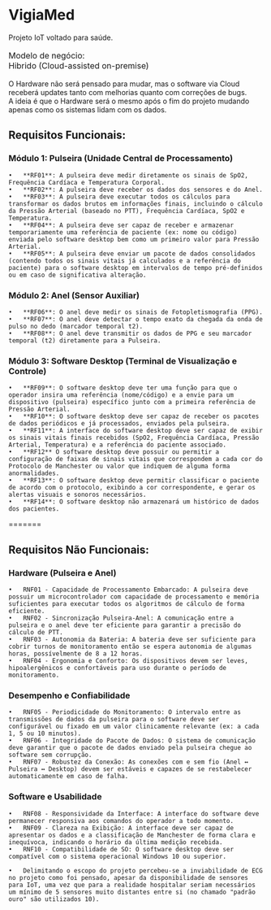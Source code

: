 # VigiaMed
Projeto IoT voltado para saúde.<br><br>
<font size ="3"> Modelo de negócio:<br>
Hibrido (Cloud-assisted on-premise)</font><br><br>
O Hardware não será pensado para mudar, mas 
o software via Cloud receberá updates tanto com melhorias
quanto com correções de bugs.<br>
A ideia é que o Hardware será o mesmo após o fim do 
projeto mudando apenas como os sistemas lidam com os 
dados.<br>

## Requisitos Funcionais:
### Módulo 1: Pulseira (Unidade Central de Processamento)
    •	**RF01**: A pulseira deve medir diretamente os sinais de SpO2, Frequência Cardíaca e Temperatura Corporal.
    •	**RF02**: A pulseira deve receber os dados dos sensores e do Anel.
    •	**RF03**: A pulseira deve executar todos os cálculos para transformar os dados brutos em informações finais, incluindo o cálculo da Pressão Arterial (baseado no PTT), Frequência Cardíaca, SpO2 e Temperatura.
    •	**RF04**: A pulseira deve ser capaz de receber e armazenar temporariamente uma referência de paciente (ex: nome ou código) enviada pelo software desktop bem como um primeiro valor para Pressão Arterial.
    •	**RF05**: A pulseira deve enviar um pacote de dados consolidados (contendo todos os sinais vitais já calculados e a referência do paciente) para o software desktop em intervalos de tempo pré-definidos 
    ou em caso de significativa alteração.
### Módulo 2: Anel (Sensor Auxiliar)
    •	**RF06**: O anel deve medir os sinais de Fotopletismografia (PPG).
    •	**RF07**: O anel deve detectar o tempo exato da chegada da onda de pulso no dedo (marcador temporal t2).
    •	**RF08**: O anel deve transmitir os dados de PPG e seu marcador temporal (t2) diretamente para a Pulseira.
### Módulo 3: Software Desktop (Terminal de Visualização e Controle)
    •	**RF09**: O software desktop deve ter uma função para que o operador insira uma referência (nome/código) e a envie para um dispositivo (pulseira) específico junto com a primeira referência de Pressão Arterial.
    •	**RF10**: O software desktop deve ser capaz de receber os pacotes de dados periódicos e já processados, enviados pela pulseira.
    •	**RF11**: A interface do software desktop deve ser capaz de exibir os sinais vitais finais recebidos (SpO2, Frequência Cardíaca, Pressão Arterial, Temperatura) e a referência do paciente associado.
    •	**RF12** O software desktop deve possuir ou permitir a configuração de faixas de sinais vitais que correspondem a cada cor do Protocolo de Manchester ou valor que indiquem de alguma forma anormalidades.
    •	**RF13**: O software desktop deve permitir classificar o paciente de acordo com o protocolo, exibindo a cor correspondente, e gerar os alertas visuais e sonoros necessários.
    •	**RF14**: O software desktop não armazenará um histórico de dados dos pacientes.
=======

## Requisitos Não Funcionais:
### Hardware (Pulseira e Anel)
    •	RNF01 - Capacidade de Processamento Embarcado: A pulseira deve possuir um microcontrolador com capacidade de processamento e memória suficientes para executar todos os algoritmos de cálculo de forma eficiente.
    •	RNF02 - Sincronização Pulseira-Anel: A comunicação entre a pulseira e o anel deve ter eficiente para garantir a precisão do cálculo de PTT.
    •	RNF03 - Autonomia da Bateria: A bateria deve ser suficiente para cobrir turnos de monitoramento então se espera autonomia de algumas horas, possívelmente de 8 a 12 horas.
    •	RNF04 - Ergonomia e Conforto: Os dispositivos devem ser leves, hipoalergênicos e confortáveis para uso durante o período de monitoramento.
### Desempenho e Confiabilidade
    •	RNF05 - Periodicidade do Monitoramento: O intervalo entre as transmissões de dados da pulseira para o software deve ser configurável ou fixado em um valor clinicamente relevante (ex: a cada 1, 5 ou 10 minutos).
    •	RNF06 - Integridade do Pacote de Dados: O sistema de comunicação deve garantir que o pacote de dados enviado pela pulseira chegue ao software sem corrupção.
    •	RNF07 - Robustez da Conexão: As conexões com e sem fio (Anel ↔ Pulseira ↔ Desktop) devem ser estáveis e capazes de se restabelecer automaticamente em caso de falha.
### Software e Usabilidade
    •	RNF08 - Responsividade da Interface: A interface do software deve permanecer responsiva aos comandos do operador a todo momento.
    •	RNF09 - Clareza na Exibição: A interface deve ser capaz de apresentar os dados e a classificação de Manchester de forma clara e inequívoca, indicando o horário da última medição recebida.
    •	RNF10 - Compatibilidade de SO: O software desktop deve ser compatível com o sistema operacional Windows 10 ou superior.

    •	Delimitando o escopo do projeto percebeu-se a inviabilidade de ECG no projeto como foi pensado, apesar da disponibilidade de sensores para IoT, uma vez que para a realidade hospitalar seriam necessários um mínimo de 5 sensores muito distantes entre si (no chamado "padrão ouro" são utilizados 10).
